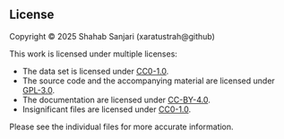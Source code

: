 ## License

Copyright © 2025 Shahab Sanjari (xaratustrah@github)

This work is licensed under multiple licenses:

- The data set is licensed under [CC0-1.0](LICENSES/CC0-1.0.txt).
- The source code and the accompanying material are licensed under [GPL-3.0](LICENSES/GPL-3.0-or-later.txt).
- The documentation are licensed under [CC-BY-4.0](LICENSES/CC-BY-4.0.txt).
- Insignificant files are licensed under [CC0-1.0](LICENSES/CC0-1.0.txt).

Please see the individual files for more accurate information.
